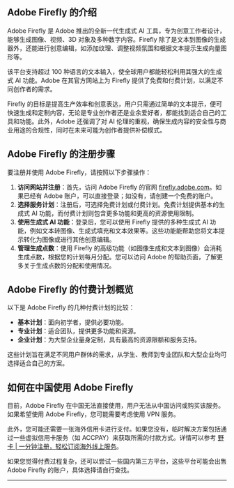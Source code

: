 ## Adobe Firefly 的介绍

Adobe Firefly 是 Adobe 推出的全新一代生成式 AI 工具，专为创意工作者设计，能够生成图像、视频、3D 对象及多种数字内容。Firefly 除了是文本到图像的生成器外，还能进行创意编辑，如添加纹理、调整视频氛围和根据文本提示生成向量图形等。

该平台支持超过 100 种语言的文本输入，使全球用户都能轻松利用其强大的生成式 AI 功能。Adobe 在其官方网站上为 Firefly 提供了免费和付费计划，以满足不同创作者的需求。

Firefly 的目标是提高生产效率和创意表达，用户只需通过简单的文本提示，便可快速生成和定制内容，无论是专业创作者还是业余爱好者，都能找到适合自己的工具和功能。此外，Adobe 还强调了对 AI 伦理的重视，确保生成内容的安全性与商业用途的合规性，同时在未来可能为创作者提供补偿模式。

## Adobe Firefly 的注册步骤

要注册并使用 Adobe Firefly，请按照以下步骤操作：

1. **访问网站并注册**：首先，访问 Adobe Firefly 的官网 [firefly.adobe.com](https://firefly.adobe.com)。如果已经有 Adobe 账户，可以直接登录；如没有，请创建一个免费的账户。
2. **选择服务计划**：注册后，可选择免费计划或付费计划。免费计划提供基本的生成式 AI 功能，而付费计划则包含更多功能和更高的资源使用限制。
3. **使用生成式 AI 功能**：登录后，您可以使用 Firefly 提供的多种生成式 AI 功能，例如文本转图像、生成式填充和文本效果等。这些功能能帮助您将文本提示转化为图像或进行其他创意编辑。
4. **管理生成点数**：使用 Firefly 的高级功能（如图像生成和文本到图像）会消耗生成点数，根据您的计划每月分配。您可以访问 Adobe 的帮助页面，了解更多关于生成点数的分配和使用情况。

## Adobe Firefly 的付费计划概览

以下是 Adobe Firefly 的几种付费计划的比较：

- **基本计划**：面向初学者，提供必要功能。
- **专业计划**：适合团队，提供更多功能和资源。
- **企业计划**：为大型企业量身定制，具有最高的资源限额和服务支持。

这些计划旨在满足不同用户群体的需求，从学生、教师到专业团队和大型企业均可选择适合自己的方案。

## 如何在中国使用 Adobe Firefly

目前，Adobe Firefly 在中国无法直接使用，用户无法从中国访问或购买该服务。如果希望使用 Adobe Firefly，您可能需要考虑使用 VPN 服务。

此外，您可能还需要一张海外信用卡进行支付。如果您没有，临时解决方案包括通过一些虚拟信用卡服务（如 ACCPAY）来获取所需的付款方式。详情可以参考 [野卡 | 一分钟注册，轻松订阅海外线上服务](https://bit.ly/bewildcard)。

如果您觉得付费过程复杂，还可以尝试一些国内第三方平台，这些平台可能会出售 Adobe Firefly 的账户，具体选择请自行查找。

---